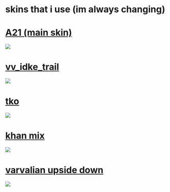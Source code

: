 

# skins that i use (im always changing)

# [A21 (main skin)](https://drive.google.com/file/d/1dyGTu5rU7xprmYkIETI1AYmWqDuWHNkD/view?usp=sharing)
![](https://cdn.discordapp.com/attachments/745632745128067192/787696611308208148/unknown.png)

# [vv_idke_trail](https://milinho.s-ul.eu/02LGOaJq)
![](https://osu.ppy.sh/ss/16053829/cb28)

# [tko](https://drive.google.com/file/d/1Hcu6NvzaKJqPLZ3CKF7GSfJtfhK4QXKp/view?usp=sharing)
![](https://osu.ppy.sh/ss/15932770/f822)

# [khan mix](https://milinho.s-ul.eu/fU0Lz0QV)
![](https://osu.ppy.sh/ss/16022550/84e0)

# [varvalian upside down](https://milinho.s-ul.eu/eyp1w42V)
![](https://osu.ppy.sh/ss/16022556/39be)
